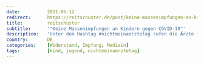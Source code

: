 ```yaml
---
date:          2021-05-12
redirect:      https://reitschuster.de/post/keine-massenimpfungen-an-kindern-gegen-covid-19/
title:         reitschuster
subtitle:      '"Keine Massenimpfungen an Kindern gegen COVID-19"'
description:   'Unter dem Hashtag #nichtmeinaerztetag rufen die Ärzte für individuelle Impfentscheidung dazu auf, Stellung gegen den jüngsten Beschluss des Deutschen Ärztetags zu beziehen. Dessen Forderung einer umfassenden COVID-19-Impfung von Kindern und Jugendlichen sei "erschreckend".'
country:       DE
categories:    [Widerstand, Impfung, Medizin]
tags:          [kind, jugend, nichtmeinaerztetag]
---
```


